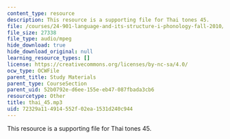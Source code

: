 ```yaml
---
content_type: resource
description: This resource is a supporting file for Thai tones 45.
file: /courses/24-901-language-and-its-structure-i-phonology-fall-2010/72329a114914552f02ea1531d240c944_thai_45.mp3
file_size: 27338
file_type: audio/mpeg
hide_download: true
hide_download_original: null
learning_resource_types: []
license: https://creativecommons.org/licenses/by-nc-sa/4.0/
ocw_type: OCWFile
parent_title: Study Materials
parent_type: CourseSection
parent_uid: 52b0792e-d6ee-155e-eb47-087fbada3cb6
resourcetype: Other
title: thai_45.mp3
uid: 72329a11-4914-552f-02ea-1531d240c944
---
```

This resource is a supporting file for Thai tones 45.